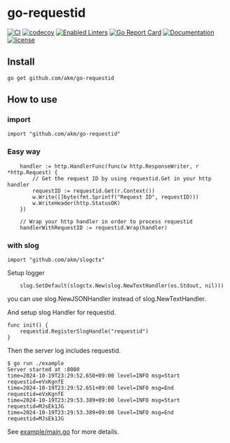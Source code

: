 # go-requestid

[![CI](https://github.com/akm/go-requestid/actions/workflows/ci.yml/badge.svg)](https://github.com/akm/go-requestid/actions/workflows/ci.yml)
[![codecov](https://codecov.io/github/akm/go-requestid/graph/badge.svg?token=9BcanbSLut)](https://codecov.io/github/akm/go-requestid)
[![Enabled Linters](https://img.shields.io/badge/dynamic/yaml?url=https%3A%2F%2Fraw.githubusercontent.com%2Fakm%2Fgo-requestid%2Frefs%2Fheads%2Fmain%2F.project.yaml&query=%24.linters&label=enabled%20linters&color=%2317AFC2)](.golangci.yml)
[![Go Report Card](https://goreportcard.com/badge/github.com/akm/go-requestid)](https://goreportcard.com/report/github.com/akm/go-requestid)
[![Documentation](https://img.shields.io/badge/go.dev-reference-007d9c?logo=go&logoColor=white&style=flat-square)](https://pkg.go.dev/github.com/akm/go-requestid)
[![license](https://img.shields.io/github/license/akm/go-requestid)](./LICENSE)

## Install

```shell
go get github.com/akm/go-requestid
```

## How to use

### import

```golang
import "github.com/akm/go-requestid"
```

### Easy way

```golang
    handler := http.HandlerFunc(func(w http.ResponseWriter, r *http.Request) {
        // Get the request ID by using requestid.Get in your http handler
        requestID := requestid.Get(r.Context())
		w.Write([]byte(fmt.Sprintf("Request ID", requestID)))
		w.WriteHeader(http.StatusOK)
	})

    // Wrap your http handler in order to process requestid
	handlerWithRequestID := requestid.Wrap(handler)
```

### with slog

```golang
import "github.com/akm/slogctx"
```

Setup logger

```golang
    slog.SetDefault(slogctx.New(slog.NewTextHandler(os.Stdout, nil)))
```

you can use slog.NewJSONHandler instead of slog.NewTextHandler.

And setup slog Handler for requestid.

```golang
func init() {
	requestid.RegisterSlogHandle("requestid")
}
```

Then the server log includes requestid.

```shell
$ go run ./example
Server started at :8080
time=2024-10-19T23:29:52.650+09:00 level=INFO msg=Start requestid=eVxKgnfE
time=2024-10-19T23:29:52.651+09:00 level=INFO msg=End requestid=eVxKgnfE
time=2024-10-19T23:29:53.389+09:00 level=INFO msg=Start requestid=MJsEk1JG
time=2024-10-19T23:29:53.389+09:00 level=INFO msg=End requestid=MJsEk1JG
```

See [example/main.go](./example/main.go) for more details.
